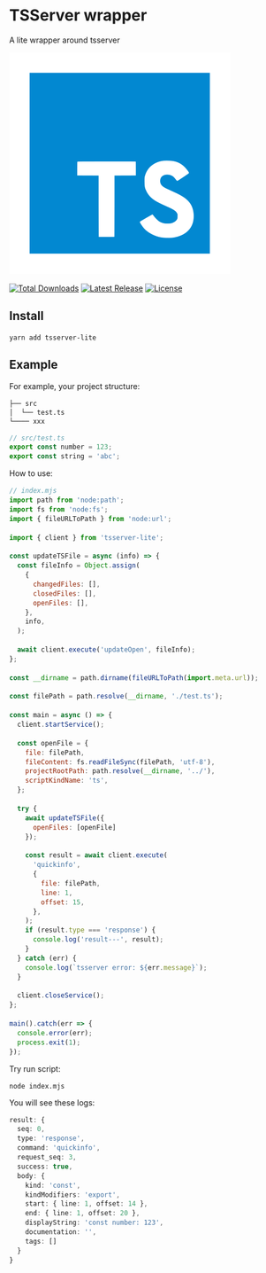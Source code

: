 # TSServer wrapper

A lite wrapper around tsserver

<p>
  <img src="https://github.com/shiyangzhaoa/tsserver/blob/main/typescript.svg" alt="tsserver">
</p>
<p>
    <a href="https://www.npmjs.com/package/tsserver-lite"><img src="https://img.shields.io/npm/dm/tsserver-lite?style=flat-square" alt="Total Downloads"></a>
    <a href="https://www.npmjs.com/package/tsserver-lite"><img src="https://img.shields.io/bundlephobia/minzip/tsserver-lite?style=flat-square" alt="Latest Release"></a>
    <a href="https://github.com/shiyangzhaoa/tsserver/blob/main/LICENSE"><img src="https://shields.io/github/license/shiyangzhaoa/tsserver?style=flat-square" alt="License"></a>
</p>

## Install

```shell
yarn add tsserver-lite
```

## Example

For example, your project structure:

```shell
├── src
│  └── test.ts
└──── xxx
```

```ts
// src/test.ts
export const number = 123;
export const string = 'abc';
```

How to use:
```mjs
// index.mjs
import path from 'node:path';
import fs from 'node:fs';
import { fileURLToPath } from 'node:url';

import { client } from 'tsserver-lite';

const updateTSFile = async (info) => {
  const fileInfo = Object.assign(
    {
      changedFiles: [],
      closedFiles: [],
      openFiles: [],
    },
    info,
  );

  await client.execute('updateOpen', fileInfo);
};

const __dirname = path.dirname(fileURLToPath(import.meta.url));

const filePath = path.resolve(__dirname, './test.ts');

const main = async () => {
  client.startService();

  const openFile = {
    file: filePath,
    fileContent: fs.readFileSync(filePath, 'utf-8'),
    projectRootPath: path.resolve(__dirname, '../'),
    scriptKindName: 'ts',
  };

  try {
    await updateTSFile({
      openFiles: [openFile]
    });

    const result = await client.execute(
      'quickinfo',
      {
        file: filePath,
        line: 1,
        offset: 15,
      },
    );
    if (result.type === 'response') {
      console.log('result---', result);
    }
  } catch (err) {
    console.log(`tsserver error: ${err.message}`);
  }

  client.closeService();
};

main().catch(err => {
  console.error(err);
  process.exit(1);
});
```

Try run script:

```shell
node index.mjs
```

You will see these logs:

```ts
result: {
  seq: 0,
  type: 'response',
  command: 'quickinfo',
  request_seq: 3,
  success: true,
  body: {
    kind: 'const',
    kindModifiers: 'export',
    start: { line: 1, offset: 14 },
    end: { line: 1, offset: 20 },
    displayString: 'const number: 123',
    documentation: '',
    tags: []
  }
}
```
